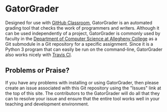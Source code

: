 # GatorGrader

Designed for use with [GitHub Classroom](https://classroom.github.com/),
GatorGrader is an automated grading tool that checks the work of programmers and
writers. Although it can be used independently of a project, GatorGrader is
commonly used by faculty in the [Department of Computer Science at Allegheny
College](https://github.com/Allegheny-Computer-Science) as a Git submodule in a
Git repository for a specific assignment. Since it is a Python 3 program that
can easily be run on the command-line, GatorGrader also works nicely with
[Travis CI](https://travis-ci.com/).

## Problems or Praise?

If you have any problems with installing or using GatorGrader, then please
create an issue associated with this Git repository using the "Issues" link at
the top of this site. The contributors to the GatorGrader will do all that they
can to resolve your issue and ensure that the entire tool works well in your
teaching and development environment.
